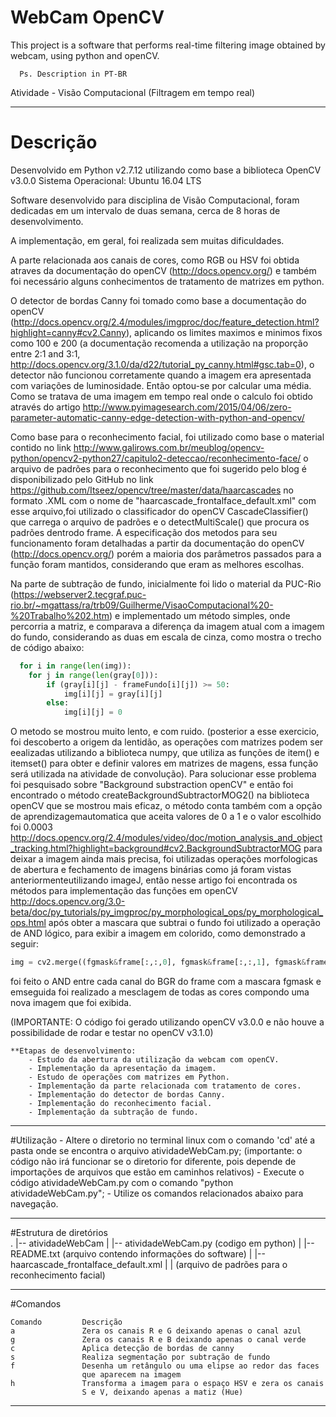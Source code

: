 # WebCam OpenCV

This project is a software that performs real-time filtering image obtained by webcam, using python and openCV.

      Ps. Description in PT-BR

Atividade - Visão Computacional (Filtragem em tempo real)

------------------------------------------------------------------------
# Descrição

Desenvolvido em Python v2.7.12 utilizando como base a biblioteca OpenCV v3.0.0 
Sistema Operacional: Ubuntu 16.04 LTS 

Software desenvolvido para disciplina de Visão Computacional, foram dedicadas em um intervalo de duas semana, cerca de 8 horas de desenvolvimento.

A implementação, em geral, foi realizada sem muitas dificuldades.

A parte relacionada aos canais de cores, como RGB ou HSV foi obtida atraves da documentação do openCV (http://docs.opencv.org/) e também foi necessário alguns conhecimentos de tratamento de matrizes em python. 

O detector de bordas Canny foi tomado como base a documentação do openCV (http://docs.opencv.org/2.4/modules/imgproc/doc/feature_detection.html?highlight=canny#cv2.Canny), aplicando os limites maximos e minimos fixos como 100 e 200 (a documentação recomenda a utilização na proporção entre 2:1 and 3:1,  http://docs.opencv.org/3.1.0/da/d22/tutorial_py_canny.html#gsc.tab=0), o detector não funcionou corretamente quando a imagem era apresentada com variações de luminosidade. Então optou-se por calcular uma média. Como se tratava de uma imagem em tempo real onde o calculo foi obtido através do artigo http://www.pyimagesearch.com/2015/04/06/zero-parameter-automatic-canny-edge-detection-with-python-and-opencv/

Como base para o reconhecimento facial, foi utilizado como base o material contido no link  http://www.galirows.com.br/meublog/opencv-python/opencv2-python27/capitulo2-deteccao/reconhecimento-face/ o arquivo de padrões para o reconhecimento que foi sugerido pelo blog é disponibilizado pelo GitHub no link https://github.com/Itseez/opencv/tree/master/data/haarcascades no formato .XML com o nome de "haarcascade_frontalface_default.xml" com esse arquivo,foi utilizado o classificador do openCV CascadeClassifier() que carrega o arquivo de padrões e o detectMultiScale() que procura os padrões dentrodo frame. A especificação dos metodos para seu funcionamento foram detalhadas a partir da documentação do openCV (http://docs.opencv.org/) porém a maioria dos parâmetros passados para a função foram mantidos, considerando que eram as melhores escolhas.

Na parte de subtração de fundo, inicialmente foi lido o material da PUC-Rio (https://webserver2.tecgraf.puc-rio.br/~mgattass/ra/trb09/Guilherme/VisaoComputacional%20-%20Trabalho%202.htm) e implementado um método simples, onde percorria a matriz, e comparava a diferença da imagem atual com a imagem do fundo, considerando as duas em escala de cinza, como mostra o trecho de código abaixo:
```python
  for i in range(len(img)):
  	for j in range(len(gray[0])):
  		if (gray[i][j] - frameFundo[i][j]) >= 50:
  			img[i][j] = gray[i][j]
  		else:
  			img[i][j] = 0
```
O metodo se mostrou muito lento, e com ruido. (posterior a esse exercicio, foi descoberto a origem da lentidão, as operações com matrizes podem ser eealizadas utilizando a biblioteca numpy, que utiliza as funções de item() e itemset() para obter e definir valores em matrizes de magens, essa função será utilizada na atividade de convolução). Para solucionar esse problema foi pesquisado sobre "Background substraction openCV" e então foi encontrado o método createBackgroundSubtractorMOG2() na biblioteca openCV que se mostrou mais eficaz, o método conta também com a opção de aprendizagemautomatica que aceita valores de 0 a 1 e o valor escolhido foi 0.0003 http://docs.opencv.org/2.4/modules/video/doc/motion_analysis_and_object_tracking.html?highlight=background#cv2.BackgroundSubtractorMOG para deixar a imagem ainda mais precisa, foi utilizadas operações morfologicas de abertura e fechamento de imagens binárias como já foram vistas anteriormenteutilizando imageJ, então nesse artigo foi encontrada os métodos para implementação das funções em openCV  http://docs.opencv.org/3.0-beta/doc/py_tutorials/py_imgproc/py_morphological_ops/py_morphological_ops.html após obter a mascara que subtrai o fundo foi utilizado a operação de AND lógico, para exibir a imagem em colorido, como demonstrado a seguir:
```python
img = cv2.merge((fgmask&frame[:,:,0], fgmask&frame[:,:,1], fgmask&frame[:,:,2]))
```
foi feito o AND entre cada canal do BGR do frame com a mascara fgmask e emseguida foi realizado a mesclagem de todas as cores compondo uma nova imagem que foi exibida.

(IMPORTANTE: O código foi gerado utilizando openCV v3.0.0 e não houve a possibilidade de rodar e testar no openCV v3.1.0)

	**Etapas de desenvolvimento:
		- Estudo da abertura da utilização da webcam com openCV.
		- Implementação da apresentação da imagem.
		- Estudo de operações com matrizes em Python.
		- Implementação da parte relacionada com tratamento de cores.
		- Implementação do detector de bordas Canny.
		- Implementação do reconhecimento facial.
		- Implementação da subtração de fundo.

------------------------------------------------------------------------
#Utilização
	- Altere o diretorio no terminal linux com o comando 'cd' até a pasta
	onde se encontra o arquivo atividadeWebCam.py;
			(importante: o código não irá funcionar se o diretorio for
			 diferente, pois depende de importações de arquivos que estão
			  em caminhos relativos)
 	- Execute o código atividadeWebCam.py com o comando 
 	"python atividadeWebCam.py";
	- Utilize os comandos relacionados abaixo para navegação.

------------------------------------------------------------------------		
#Estrutura de diretórios	
    .
    |-- atividadeWebCam
    |	|-- atividadeWebCam.py (codigo em python)
    |	|-- README.txt (arquivo contendo informações do software)
    |	|-- haarcascade_frontalface_default.xml 
    |	|	(arquivo de padrões para o reconhecimento facial)


------------------------------------------------------------------------
#Comandos

	Comando			Descrição
	a				Zera os canais R e G deixando apenas o canal azul 
	g				Zera os canais R e B deixando apenas o canal verde 
	c				Aplica detecção de bordas de canny
	s				Realiza segmentação por subtração de fundo 
	f				Desenha um retângulo ou uma elipse ao redor das faces
					que aparecem na imagem 
	h				Transforma a imagem para o espaço HSV e zera os canais
				 	S e V, deixando apenas a matiz (Hue)
-------------------------------------------------------------------------
